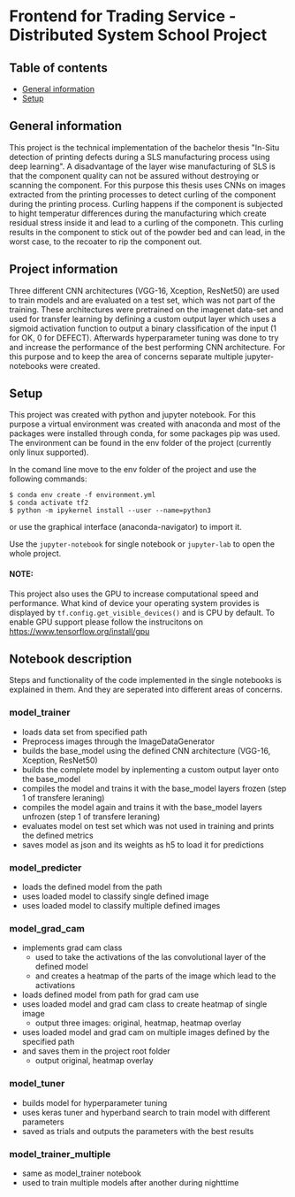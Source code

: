 # Frontend for Trading Service - Distributed System School Project

## Table of contents

* [General information](#general-information)
* [Setup](#setup)

## General information

This project is the technical implementation of the bachelor thesis "In-Situ detection of printing defects during a SLS manufacturing process using deep learning".
A disadvantage of the layer wise manufacturing of SLS is that the component quality can not be assured without destroying 
or scanning the component. For this purpose this thesis uses CNNs on images extracted from the printing processes to detect
curling of the component during the printing process. Curling happens if the component is subjected to hight temperatur 
differences during the manufacturing which create residual stress inside it and lead to a curling of the componetn.
This curling results in the component to stick out of the powder bed and can lead, in the worst case, to the 
recoater to rip the component out.

## Project information

Three different CNN architectures (VGG-16, Xception, ResNet50) are used to train models and are evaluated on a test set, which was not part of the
training. These architectures were pretrained on the imagenet data-set and used for transfer learning by defining a custom
output layer which uses a sigmoid activation function to output a binary classification of the input (1 for OK, 0 for DEFECT).
Afterwards hyperparameter tuning was done to try and increase the performance of the best performing CNN architecture. 
For this purpose and to keep the area of concerns separate multiple jupyter-notebooks were created. 


## Setup

This project was created with python and jupyter notebook. For this purpose a virtual environment was created with anaconda 
and most of the packages were installed through conda, for some packages pip was used. The environment can be found in the env
folder of the project (currently only linux supported).  

In the comand line move to the env folder of the project and use the following commands:
```
$ conda env create -f environment.yml
$ conda activate tf2
$ python -m ipykernel install --user --name=python3
```  
or use the graphical interface (anaconda-navigator) to import it.  

Use the `jupyter-notebook` for single notebook or `jupyter-lab` to open the whole project.

#### NOTE: 
This project also uses the GPU to increase computational speed and performance. What kind of device your operating system provides
is displayed by `tf.config.get_visible_devices()` and is CPU by default. To enable GPU support please follow the instrucitons
on https://www.tensorflow.org/install/gpu

## Notebook description  

Steps and functionality of the code implemented in the single notebooks is explained in them. And they are seperated into 
different areas of concerns.  

### model_trainer

- loads data set from specified path
- Preprocess images through the ImageDataGenerator
- builds the base_model using the defined CNN architecture (VGG-16, Xception, ResNet50)
- builds the complete model by inplementing a custom output layer onto the base_model
- compiles the model and trains it with the base_model layers frozen (step 1 of transfere leraning)
- compiles the model again and trains it with the base_model layers unfrozen (step 1 of transfere leraning)
- evaluates model on test set which was not used in training and prints the defined metrics
- saves model as json and its weights as h5 to load it for predictions  

### model_predicter

- loads the defined model from the path
- uses loaded model to classify single defined image
- uses loaded model to classify multiple defined images 

### model_grad_cam

- implements grad cam class
  - used to take the activations of the las convolutional layer of the defined model
  - and creates a heatmap of the parts of the image which lead to the activations
- loads defined model from path for grad cam use
- uses loaded model and grad cam class to create heatmap of single image
  - output three images: original, heatmap, heatmap overlay
- uses loaded model and grad cam on multiple images defined by the specified path
- and saves them in the project root folder
  - output original, heatmap overlay

### model_tuner

- builds model for hyperparameter tuning
- uses keras tuner and hyperband search to train model with different parameters
- saved as trials and outputs the parameters with the best results

### model_trainer_multiple

- same as model_trainer notebook
- used to train multiple models after another during nighttime